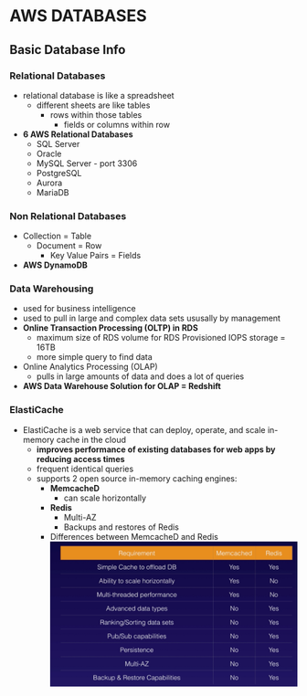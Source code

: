 # AWS DATABASES

## Basic Database Info

### Relational Databases

* relational database is like a spreadsheet
  * different sheets are like tables
    * rows within those tables
      * fields or columns within row
* **6 AWS Relational Databases**
  * SQL Server
  * Oracle
  * MySQL Server - port 3306
  * PostgreSQL
  * Aurora
  * MariaDB

### Non Relational Databases

* Collection = Table
  * Document = Row
    * Key Value Pairs = Fields
* **AWS DynamoDB**

### Data Warehousing

* used for business intelligence
* used to pull in large and complex data sets ususally by management
* **Online Transaction Processing (OLTP) in RDS**
  * maximum size of RDS volume for RDS Provisioned IOPS storage = 16TB
  * more simple query to find data
* Online Analytics Processing (OLAP)
  * pulls in large amounts of data and does a lot of queries
* **AWS Data Warehouse Solution for OLAP = Redshift**

### ElastiCache

* ElastiCache is a web service that can deploy, operate, and scale in-memory cache in the cloud
  * **improves performance of existing databases for web apps by reducing access times**
  * frequent identical queries
  * supports 2 open source in-memory caching engines:
    * **MemcacheD**
      * can scale horizontally
    * **Redis**
      * Multi-AZ
      * Backups and restores of Redis
    * Differences between MemcacheD and Redis
    ![ElastiCache Types](../images/elasticache-types.png)
